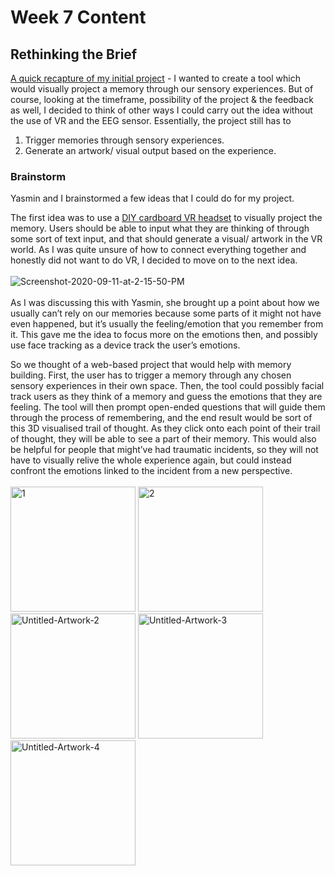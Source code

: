 # Week 7 Content
## Rethinking the Brief

[A quick recapture of my initial project](https://github.com/jinnilow/slavetoalgorithm/blob/master/Week%205/README.md) - I wanted to create a tool which would visually project a memory through our sensory experiences. But of course, looking at the timeframe, possibility of the project & the feedback as well, I decided to think of other ways I could carry out the idea without the use of VR and the EEG sensor. Essentially, the project still has to 
1. Trigger memories through sensory experiences.
2. Generate an artwork/ visual output based on the experience.

### Brainstorm

Yasmin and I brainstormed a few ideas that I could do for my project. 

The first idea was to use a [DIY cardboard VR headset](https://www.youtube.com/watch?v=asITXtq3iEg) to visually project the memory. Users should be able to input what they are thinking of through some sort of text input, and that should generate a visual/ artwork in the VR world. As I was quite unsure of how to connect everything together and honestly did not want to do VR, I decided to move on to the next idea.
<br /> <br /> 
<img src="https://i.ibb.co/zhV47fR/Screenshot-2020-09-11-at-2-15-50-PM.png" alt="Screenshot-2020-09-11-at-2-15-50-PM" border="0">
<br /> <br /> 
As I was discussing this with Yasmin, she brought up a point about how we usually can’t rely on our memories because some parts of it might not have even happened, but it’s usually the feeling/emotion that you remember from it. This gave me the idea to focus more on the emotions then, and possibly use face tracking as a device track the user’s emotions.

So we thought of a web-based project that would help with memory building. First, the user has to trigger a memory through any chosen sensory experiences in their own space. Then, the tool could possibly facial track users as they think of a memory and guess the emotions that they are feeling. The tool will then prompt open-ended questions that will guide them through the process of remembering, and the end result would be sort of this 3D visualised trail of thought. As they click onto each point of their trail of thought, they will be able to see a part of their memory. This would also be helpful for people that might’ve had traumatic incidents, so they will not have to visually relive the whole experience again, but could instead confront the emotions linked to the incident from a new perspective.
<br/><br/> 
<img src="https://i.ibb.co/tQCG4cv/1.jpg" alt="1" border="0" width="200"/> <img src="https://i.ibb.co/bdpBDJC/2.jpg" alt="2" border="0" width="200"/> <img src="https://i.ibb.co/0Zft1Wj/Untitled-Artwork-2.jpg" alt="Untitled-Artwork-2" border="0" width="200"/> <img src="https://i.ibb.co/0DvFKz1/Untitled-Artwork-3.jpg" alt="Untitled-Artwork-3" border="0" width="200"/> <img src="https://i.ibb.co/Bjy7Sn7/Untitled-Artwork-4.jpg" alt="Untitled-Artwork-4" border="0" width="200"/>
<br/><br/> 
